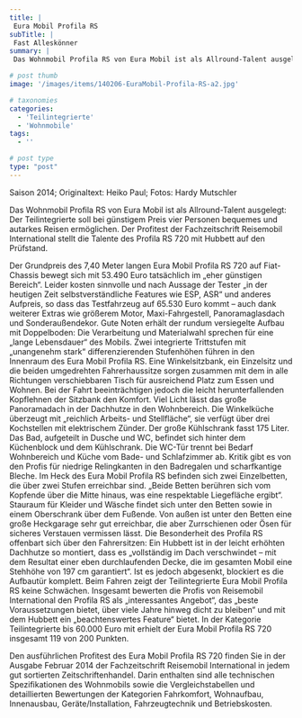 ```yaml
---
title: |
 Eura Mobil Profila RS
subTitle: |
 Fast Alleskönner
summary: |
 Das Wohnmobil Profila RS von Eura Mobil ist als Allround-Talent ausgelegt: Der Teilintegrierte soll bei günstigem Preis vier Personen bequemes und autarkes Reisen ermöglichen. Der Profitest der Fachzeitschrift Reisemobil International stellt die Talente des Profila RS 720 mit Hubbett auf den Prüfstand.

# post thumb
image: '/images/items/140206-EuraMobil-Profila-RS-a2.jpg'

# taxonomies
categories: 
  - 'Teilintegrierte'
  - 'Wohnmobile'
tags:
  - ''

# post type
type: "post"
---
```


<!--[if gte mso 9]><xml> <w:WordDocument> <w:View>Normal</w:View> <w:Zoom>0</w:Zoom> <w:TrackMoves /> <w:TrackFormatting /> <w:HyphenationZone>21</w:HyphenationZone> <w:PunctuationKerning /> <w:ValidateAgainstSchemas /> <w:SaveIfXMLInvalid>false</w:SaveIfXMLInvalid> <w:IgnoreMixedContent>false</w:IgnoreMixedContent> <w:AlwaysShowPlaceholderText>false</w:AlwaysShowPlaceholderText> <w:DoNotPromoteQF /> <w:LidThemeOther>DE</w:LidThemeOther> <w:LidThemeAsian>X-NONE</w:LidThemeAsian> <w:LidThemeComplexScript>X-NONE</w:LidThemeComplexScript> <w:Compatibility> <w:BreakWrappedTables /> <w:SnapToGridInCell /> <w:WrapTextWithPunct /> <w:UseAsianBreakRules /> <w:DontGrowAutofit /> <w:SplitPgBreakAndParaMark /> <w:DontVertAlignCellWithSp /> <w:DontBreakConstrainedForcedTables /> <w:DontVertAlignInTxbx /> <w:Word11KerningPairs /> <w:CachedColBalance /> </w:Compatibility> <m:mathPr> <m:mathFont m:val="Cambria Math" /> <m:brkBin m:val="before" /> <m:brkBinSub m:val="--" /> <m:smallFrac m:val="off" /> <m:dispDef /> <m:lMargin m:val="0" /> <m:rMargin m:val="0" /> <m:defJc m:val="centerGroup" /> <m:wrapIndent m:val="1440" /> <m:intLim m:val="subSup" /> <m:naryLim m:val="undOvr" /> </m:mathPr></w:WordDocument> </xml><![endif]-->Saison 2014; Originaltext: Heiko Paul; Fotos: Hardy Mutschler

<!--[if gte mso 10]> <style> /* Style Definitions */ table.MsoNormalTable {mso-style-name:"Normale Tabelle"; mso-tstyle-rowband-size:0; mso-tstyle-colband-size:0; mso-style-noshow:yes; mso-style-priority:99; mso-style-qformat:yes; mso-style-parent:""; mso-padding-alt:0cm 5.4pt 0cm 5.4pt; mso-para-margin-top:0cm; mso-para-margin-right:0cm; mso-para-margin-bottom:10.0pt; mso-para-margin-left:0cm; line-height:115%; mso-pagination:widow-orphan; font-size:11.0pt; font-family:"Calibri","sans-serif"; mso-ascii-font-family:Calibri; mso-ascii-theme-font:minor-latin; mso-fareast-font-family:"Times New Roman"; mso-fareast-theme-font:minor-fareast; mso-hansi-font-family:Calibri; mso-hansi-theme-font:minor-latin;} </style> <![endif]-->

Das Wohnmobil Profila RS von Eura Mobil ist als Allround-Talent ausgelegt:  Der Teilintegrierte soll bei günstigem Preis vier Personen bequemes und autarkes Reisen ermöglichen. Der Profitest der Fachzeitschrift Reisemobil International stellt die Talente des Profila RS 720 mit Hubbett auf den Prüfstand.

Der Grundpreis des 7,40 Meter langen Eura Mobil Profila RS 720 auf Fiat-Chassis bewegt sich mit 53.490 Euro tatsächlich im „eher günstigen Bereich“. Leider kosten sinnvolle und nach Aussage der Tester „in der heutigen Zeit selbstverständliche Features wie ESP, ASR“ und anderes Aufpreis, so dass das Testfahrzeug auf 65.530 Euro kommt – auch dank weiterer Extras wie größerem Motor, Maxi-Fahrgestell, Panoramaglasdach und Sonderaußendekor. Gute Noten erhält der rundum versiegelte Aufbau mit Doppelboden: Die Verarbeitung und Materialwahl sprechen für eine „lange Lebensdauer“ des Mobils. Zwei integrierte Trittstufen mit „unangenehm stark“ differenzierenden Stufenhöhen führen in den Innenraum des Eura Mobil Profila RS. Eine Winkelsitzbank, ein Einzelsitz und die beiden umgedrehten Fahrerhaussitze sorgen zusammen mit dem in alle Richtungen verschiebbaren Tisch für ausreichend Platz zum Essen und Wohnen. Bei der Fahrt beeinträchtigen jedoch die leicht herunterfallenden Kopflehnen der Sitzbank den Komfort. Viel Licht lässt das große Panoramadach in der Dachhutze in den Wohnbereich. Die Winkelküche überzeugt mit „reichlich Arbeits- und Stellfläche“, sie verfügt über drei Kochstellen mit elektrischem Zünder. Der große Kühlschrank fasst 175 Liter. Das Bad, aufgeteilt in Dusche und WC, befindet sich hinter dem Küchenblock und dem Kühlschrank. Die WC-Tür trennt bei Bedarf Wohnbereich und Küche vom Bade- und Schlafzimmer ab. Kritik gibt es von den Profis für niedrige Relingkanten in den Badregalen und scharfkantige Bleche. Im Heck des Eura Mobil Profila RS befinden sich zwei Einzelbetten, die über zwei Stufen erreichbar sind. „Beide Betten berühren sich vom Kopfende über die Mitte hinaus, was eine respektable Liegefläche ergibt“. Stauraum für Kleider und Wäsche findet sich unter den Betten sowie in einem Oberschrank über dem Fußende. Von außen ist unter den Betten eine große Heckgarage sehr gut erreichbar, die aber Zurrschienen oder Ösen für sicheres Verstauen vermissen lässt. Die Besonderheit des Profila RS offenbart sich über den Fahrersitzen: Ein Hubbett ist in der leicht erhöhten Dachhutze so montiert, dass es „vollständig im Dach verschwindet – mit dem Resultat einer eben durchlaufenden Decke, die im gesamten Mobil eine Stehhöhe von 197 cm garantiert“. Ist es jedoch abgesenkt, blockiert es die Aufbautür komplett. Beim Fahren zeigt der Teilintegrierte Eura Mobil Profila RS keine Schwächen. Insgesamt bewerten die Profis von Reisemobil International den Profila RS als „interessantes Angebot“, das „beste Voraussetzungen bietet, über viele Jahre hinweg dicht zu bleiben“ und mit dem Hubbett ein „beachtenswertes Feature“ bietet. In der Kategorie Teilintegrierte bis 60.000 Euro mit erhielt der Eura Mobil Profila RS 720 insgesamt 119 von 200 Punkten.

Den ausführlichen Profitest des Eura Mobil Profila RS 720 finden Sie in der Ausgabe Februar 2014 der Fachzeitschrift Reisemobil International in jedem gut sortierten Zeitschriftenhandel. Darin enthalten sind alle technischen Spezifikationen des Wohnmobils sowie die Vergleichstabellen und detaillierten Bewertungen der Kategorien Fahrkomfort, Wohnaufbau, Innenausbau, Geräte/Installation, Fahrzeugtechnik und Betriebskosten.